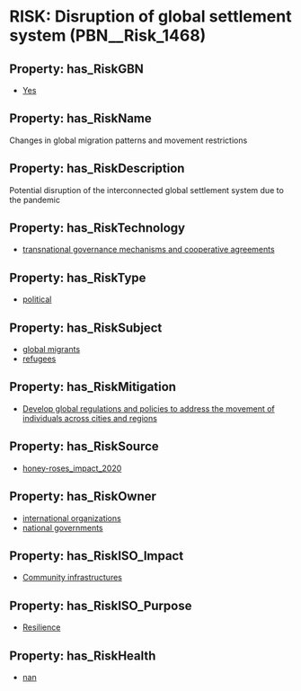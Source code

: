 # RISK: __Disruption of global settlement system__ (PBN__Risk_1468)

## Property: has_RiskGBN

* [Yes](PBN__RiskGBN_1)

## Property: has_RiskName

Changes in global migration patterns and movement restrictions

## Property: has_RiskDescription

Potential disruption of the interconnected global settlement system due to the pandemic

## Property: has_RiskTechnology

* [transnational governance mechanisms and cooperative agreements](PBN__Technology_736)

## Property: has_RiskType

* [political](PBN__RiskType_1)

## Property: has_RiskSubject

* [global migrants](PBN__Stakeholder_950)
* [refugees](PBN__Stakeholder_951)

## Property: has_RiskMitigation

* [Develop global regulations and policies to address the movement of individuals across cities and regions](PBN__RiskMitigation_1985)

## Property: has_RiskSource

* [honey-roses_impact_2020](PBN__Article_261)

## Property: has_RiskOwner

* [international organizations](PBN__Stakeholder_242)
* [national governments](PBN__Stakeholder_51)

## Property: has_RiskISO_Impact

* [Community infrastructures](PBN__RiskISO_Purpose_9)

## Property: has_RiskISO_Purpose

* [Resilience](PBN__RiskISO_Impact_2)

## Property: has_RiskHealth

* [nan](PBN__RiskHealth_6)

